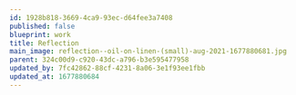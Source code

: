 ```yaml
---
id: 1928b818-3669-4ca9-93ec-d64fee3a7408
published: false
blueprint: work
title: Reflection
main_image: reflection--oil-on-linen-(small)-aug-2021-1677880681.jpg
parent: 324c00d9-c920-43dc-a796-b3e595477958
updated_by: 7fc42862-88cf-4231-8a06-3e1f93ee1fbb
updated_at: 1677880684
---
```

